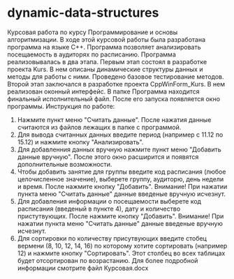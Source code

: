 # dynamic-data-structures
Курсовая работа по курсу Программирование и основы алгоритмизации.
В ходе этой курсовой работы была разработана программа на языке C++. Программа позволяет анализировать посещаемость в аудиторях по расписанию. 
Программа реализовывалась в два этапа. Первым этап состоял в разработке проекта Kurs. В нем описаны динамические структуры данных и методы для работы с ними. Проведено базовое тестирование методов. Второй этап заключался в разработке проекта CppWinForm_Kurs. В нем реализован оконный интерфейс.
В папке Программа находится финальный исполнительный файл. После его запуска появляется окно программы. 
Инструкция по работе:
1. Нажмите пункт меню "Считать данные". После нажатия данные считаются из файлов лежащих в папке с программой.
2. Для вывода считанных данных введите период (например с 11.12 по 15.12) и нажмите кнопку "Анализировать".
3. Для добавленния данных вручную нажмите пункт меню "Добавить данные вручную". После этого окно расширится и появятся дополнительные возможности.
4. Чтобы добавить занятие для группы введите код расписания (любое целочисленное значение), выберете группу, аудиторю, день недели и время. После нажмите кнопку "Добавить". Внимание! При нажатии пункта меню "Считать данные" данные введеные вручную исчезнут.
5. Для добавления информации о посещаемости выберете код расписания (введеный в пункте 4), дату и количество пристутвующих. После нажмите кнопку "Добавить". Внимание! При нажатии пункта меню "Считать данные" данные введеные вручную исчезнут.
6. Для сортировки по количеству присутвующих введите стобец вермени (8, 10, 12, 14, 16) по которому хотите сортировать (например 12) и нажмите кнопку "Сортировать". Этот столбец во всех таблицах будет отсортирован по возрастанию.
Для более подробной информации смотрите файл Курсовая.docx
